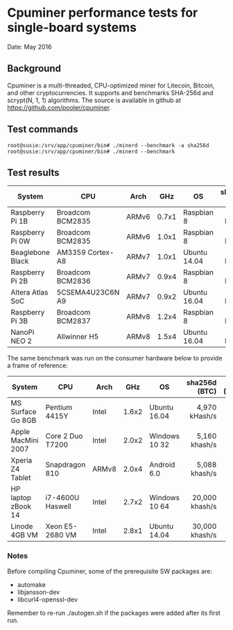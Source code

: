 # Cpuminer performance tests for single-board systems

Date: May 2016

## Background

Cpuminer is a multi-threaded, CPU-optimized miner for Litecoin, Bitcoin, and other cryptocurrencies. It supports and benchmarks SHA-256d and scrypt(N, 1, 1) algorithms. The source is available in github at https://github.com/pooler/cpuminer.

## Test commands

```
root@susie:/srv/app/cpuminer/bin# ./minerd --benchmark -a sha256d
root@susie:/srv/app/cpuminer/bin# ./minerd --benchmark
```

## Test results

System             | CPU              | Arch  | GHz   | OS            |  sha256d (BTC) | scrypt (Litecoin) |
-------------------|------------------|-------|-------|---------------|---------------:|------------------:|
Raspberry Pi 1B    | Broadcom BCM2835 | ARMv6 | 0.7x1 | Raspbian 8    |    171 khash/s |    .28 khash/s    |
Raspberry Pi 0W    | Broadcom BCM2835 | ARMv6 | 1.0x1 | Raspbian 8    |    289 khash/s |    .50 khash/s    |
Beaglebone Black   | AM3359 Cortex-A8 | ARMv7 | 1.0x1 | Ubuntu 14.04  |    561 khash/s |    .72 khash/s    |
Raspberry Pi 2B    | Broadcom BCM2836 | ARMv7 | 0.9x4 | Raspbian 8    |    727 khash/s |   1.12 khash/s    |
Altera Atlas SoC   | 5CSEMA4U23C6N A9 | ARMv7 | 0.9x2 | Ubuntu 16.04  |  1,016 khash/s |   1.71 khash/s    |
Raspberry Pi 3B    | Broadcom BCM2837 | ARMv8 | 1.2x4 | Raspbian 8    |  1,407 khash/s |   2.54 khash/s    |
NanoPi NEO 2       | Allwinner H5     | ARMv8 | 1.5x4 | Ubuntu 16.04  |  1,818 khash/s |   3.13 khash/s    |

The same benchmark was run on the consumer hardware below to provide a frame of reference:

System             | CPU              | Arch  | GHz   | OS            |  sha256d (BTC) | scrypt (Litecoin) |
-------------------|------------------|-------|-------|---------------|---------------:|------------------:|
MS Surface Go 8GB  | Pentium 4415Y    | Intel | 1.6x2 | Ubuntu 16.04  |  4,970 kHash/s |   9.38 kHash/s    |
Apple MacMini 2007 | Core 2 Duo T7200 | Intel | 2.0x2 | Windows 10 32 |  5,160 khash/s |   6.15 khash/s    |
Xperia Z4 Tablet   | Snapdragon 810   | ARMv8 | 2.0x4 | Android 6.0   |  5,088 khash/s |   9.70 khash/s    |
HP laptop zBook 14 | i7-4600U Haswell | Intel | 2.7x2 | Windows 10 64 | 20,000 khash/s |  36.00 khash/s    |
Linode 4GB VM      | Xeon E5-2680 VM  | Intel | 2.8x1 | Ubuntu 14.04  | 30,000 khash/s |  48.20 khash/s    |

### Notes

Before compiling Cpuminer, some of the prerequisite SW packages are:
 - automake
 - libjansson-dev
 - libcurl4-openssl-dev

Remember to re-run ./autogen.sh if the packages were added after its first run.
